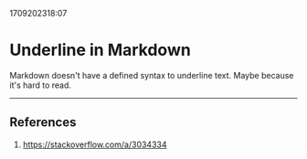 1709202318:07
# Underline in Markdown

Markdown doesn't have a defined syntax to underline text.
Maybe because it's hard to read.



---
## References
1. https://stackoverflow.com/a/3034334